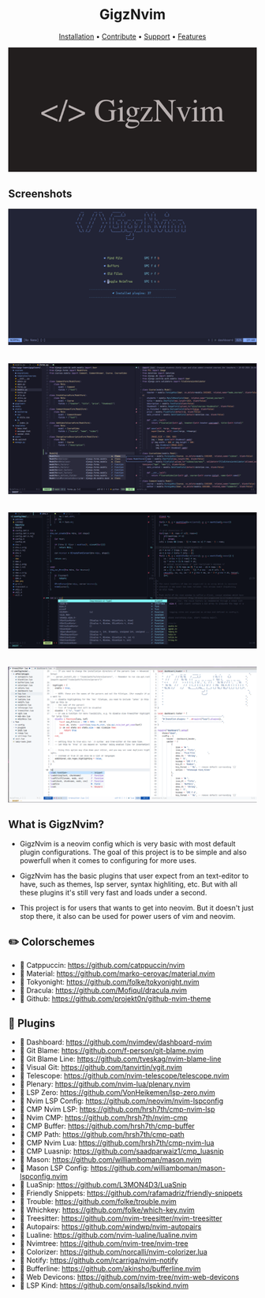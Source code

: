 <h1 align="center">GigzNvim</h1>

<div align="center">
    <a href="#">Installation</a>
    <span> • </span>
    <a href="#">Contribute</a>
    <span> • </span>
    <a href="#">Support</a>
    <span> • </span>
    <a href="#">Features</a>
    <p></p>
</div>

<div align="center">
    <img src="https://github.com/AliGigz/gigz-nvim/blob/main/logos/GigzNvim.png">
</div>

## Screenshots
<div align="center">
    <img src="https://github.com/AliGigz/gigz-nvim/blob/main/screenshots/gigz-nvim-dash.png">
    <br>
    <br>
    <br>
    <img src="https://github.com/AliGigz/gigz-nvim/blob/main/screenshots/gigz-nvim-py.png">
    <br>
    <br>
    <br>
    <img src="https://github.com/AliGigz/gigz-nvim/blob/main/screenshots/gigz-nvim-c.png">
    <br>
    <br>
    <br>
    <img src="https://github.com/AliGigz/gigz-nvim/blob/main/screenshots/gigz-nvim-lua.png">
</div>

## What is GigzNvim?
- GigzNvim is a neovim config which is very basic with most default plugin configurations. The goal of this project is to be simple and also powerfull when it comes to configuring for more uses.

- GigzNvim has the basic plugins that user expect from an text-editor to have, such as themes, lsp server, syntax highliting, etc. But with all these plugins it's still very fast and loads under a second.

- This project is for users that wants to get into neovim. But it doesn't just stop there, it also can be used for power users of vim and neovim.

## ✏️  Colorschemes
-   Catppuccin: https://github.com/catppuccin/nvim
-   Material: https://github.com/marko-cerovac/material.nvim
-   Tokyonight: https://github.com/folke/tokyonight.nvim
-   Dracula: https://github.com/Mofiqul/dracula.nvim
-   Github: https://github.com/projekt0n/github-nvim-theme

## 🚀  Plugins
-   Dashboard: https://github.com/nvimdev/dashboard-nvim
-   Git Blame: https://github.com/f-person/git-blame.nvim
-   Git Blame Line: https://github.com/tveskag/nvim-blame-line
-   Visual Git: https://github.com/tanvirtin/vgit.nvim
-   Telescope: https://github.com/nvim-telescope/telescope.nvim
-   Plenary: https://github.com/nvim-lua/plenary.nvim
-   LSP Zero: https://github.com/VonHeikemen/lsp-zero.nvim
-   Nvim LSP Config: https://github.com/neovim/nvim-lspconfig
-   CMP Nvim LSP: https://github.com/hrsh7th/cmp-nvim-lsp
-   Nvim CMP: https://github.com/hrsh7th/nvim-cmp
-   CMP Buffer: https://github.com/hrsh7th/cmp-buffer
-   CMP Path: https://github.com/hrsh7th/cmp-path
-   CMP Nvim Lua: https://github.com/hrsh7th/cmp-nvim-lua
-   CMP Luasnip: https://github.com/saadparwaiz1/cmp_luasnip
-   Mason: https://github.com/williamboman/mason.nvim
-   Mason LSP Config: https://github.com/williamboman/mason-lspconfig.nvim
-   LuaSnip: https://github.com/L3MON4D3/LuaSnip
-   Friendly Snippets: https://github.com/rafamadriz/friendly-snippets
-   Trouble: https://github.com/folke/trouble.nvim
-   Whichkey: https://github.com/folke/which-key.nvim
-   Treesitter: https://github.com/nvim-treesitter/nvim-treesitter
-   Autopairs: https://github.com/windwp/nvim-autopairs
-   Lualine: https://github.com/nvim-lualine/lualine.nvim
-   Nvimtree: https://github.com/nvim-tree/nvim-tree
-   Colorizer: https://github.com/norcalli/nvim-colorizer.lua
-   Notify: https://github.com/rcarriga/nvim-notify
-   Bufferline: https://github.com/akinsho/bufferline.nvim
-   Web Devicons: https://github.com/nvim-tree/nvim-web-devicons
-   LSP Kind: https://github.com/onsails/lspkind.nvim



